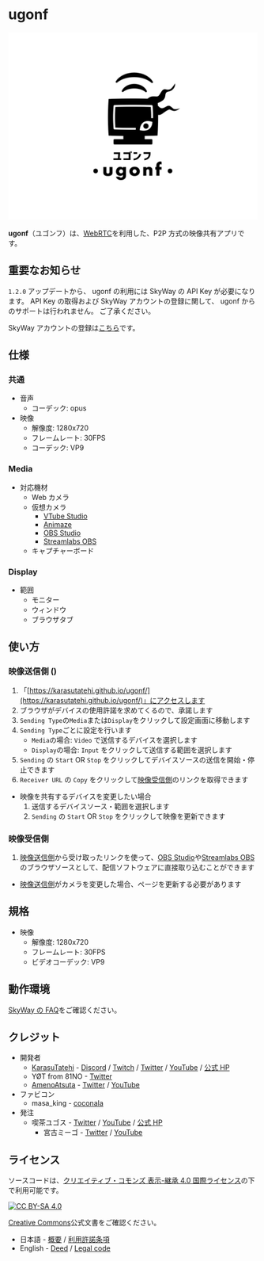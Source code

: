 # ugonf

![ugonf](./public/thumbnail.png)

**ugonf**（ユゴンフ）は、[WebRTC](https://webrtc.org/)を利用した、P2P 方式の映像共有アプリです。

## 重要なお知らせ

`1.2.0` アップデートから、 ugonf の利用には SkyWay の API Key が必要になります。
API Key の取得および SkyWay アカウントの登録に関して、 ugonf からのサポートは行われません。
ご了承ください。

SkyWay アカウントの登録は[こちら](https://console-webrtc-free.ecl.ntt.com/users/registration)です。

## 仕様

### 共通

- 音声
  - コーデック: opus
- 映像
  - 解像度: 1280x720
  - フレームレート: 30FPS
  - コーデック: VP9

### Media

- 対応機材
  - Web カメラ
  - 仮想カメラ
    - [VTube Studio](https://store.steampowered.com/app/1325860/VTube_Studio/)
    - [Animaze](https://store.steampowered.com/app/1364390/Animaze_by_FaceRig/)
    - [OBS Studio](https://obsproject.com/)
    - [Streamlabs OBS](https://streamlabs.com/)
  - キャプチャーボード

### Display

- 範囲
  - モニター
  - ウィンドウ
  - ブラウザタブ

## 使い方

### 映像送信側 ()

1. 「[https://karasutatehi.github.io/ugonf/](https://karasutatehi.github.io/ugonf/)」にアクセスします
2. ブラウザがデバイスの使用許諾を求めてくるので、承諾します
3. `Sending Type`の`Media`または`Display`をクリックして設定画面に移動します
4. `Sending Type`ごとに設定を行います
   - `Media`の場合: `Video` で送信するデバイスを選択します
   - `Display`の場合: `Input` をクリックして送信する範囲を選択します
5. `Sending` の `Start` OR `Stop` をクリックしてデバイスソースの送信を開始・停止できます
6. `Receiver URL` の `Copy` をクリックして[映像受信側](#映像受信側)のリンクを取得できます

- 映像を共有するデバイスを変更したい場合
  1. 送信するデバイスソース・範囲を選択します
  2. `Sending` の `Start` OR `Stop` をクリックして映像を更新できます

### 映像受信側

1. [映像送信側](#映像送信側)から受け取ったリンクを使って、[OBS Studio](https://obsproject.com/)や[Streamlabs OBS](https://streamlabs.com/)のブラウザソースとして、配信ソフトウェアに直接取り込むことができます

- [映像送信側](#映像送信側)がカメラを変更した場合、ページを更新する必要があります

## 規格

- 映像
  - 解像度: 1280x720
  - フレームレート: 30FPS
  - ビデオコーデック: VP9

## 動作環境

[SkyWay の FAQ](https://support.skyway.io/hc/ja/articles/115015688708)をご確認ください。

## クレジット

- 開発者
  - [KarasuTatehi](https://github.com/KarasuTatehi) - [Discord](https://discord.com/invite/AQWkzRCF5W) / [Twitch](https://www.twitch.tv/karasutatehi) / [Twitter](https://twitter.com/KarasuTatehi) / [YouTube](https://www.youtube.com/channel/UCN5Hd3p1cKdvWmoifnVK9oA) / [公式 HP](https://virtual-circle-aurora.github.io/talents/karasu-tatehi)
  - YØT from 81NO - [Twitter](https://twitter.com/SandR_YOT)
  - [AmenoAtsuta](https://github.com/AmenoAtsuta) - [Twitter](https://twitter.com/AmenoAtsuta) / [YouTube](https://www.youtube.com/channel/UCcNBKvsZBMPMJTwNaraELHg)
- ファビコン
  - masa_king - [coconala](https://coconala.com/users/239060)
- 発注
  - 喫茶ユゴス - [Twitter](https://twitter.com/cafeyuggoth) / [YouTube](https://www.youtube.com/channel/UC778fxfe9aXazW0AXLyOIpg) / [公式 HP](https://w.atwiki.jp/cafe-yuggoth/)
    - 宮古ミーゴ - [Twitter](https://twitter.com/Cutoluruhu_migo) / [YouTube](https://www.youtube.com/channel/UCCwedbOIXxubr7_d2-7bM3g)

## ライセンス

ソースコードは、[クリエイティブ・コモンズ 表示-継承 4.0 国際ライセンス](https://creativecommons.org/licenses/by-sa/4.0/deed.ja)の下で利用可能です。

[![CC BY-SA 4.0](https://i.creativecommons.org/l/by-sa/4.0/88x31.png)](https://creativecommons.org/licenses/by-sa/4.0/deed.ja)

[Creative Commons](https://creativecommons.org/)公式文書をご確認ください。

- 日本語 - [概要](https://creativecommons.org/licenses/by-sa/4.0/deed.ja) / [利用許諾条項](https://creativecommons.org/licenses/by-sa/4.0/legalcode.ja)
- English - [Deed](https://creativecommons.org/licenses/by-sa/4.0/deed) / [Legal code](https://creativecommons.org/licenses/by-sa/4.0/legalcode)
